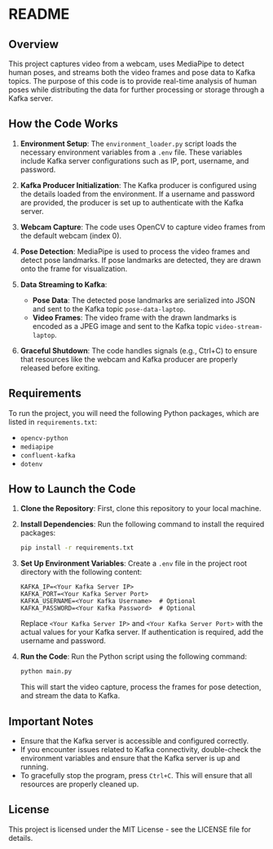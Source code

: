 # README

## Overview

This project captures video from a webcam, uses MediaPipe to detect human poses, and streams both the video frames and pose data to Kafka topics. The purpose of this code is to provide real-time analysis of human poses while distributing the data for further processing or storage through a Kafka server.

## How the Code Works

1. **Environment Setup**: The `environment_loader.py` script loads the necessary environment variables from a `.env` file. These variables include Kafka server configurations such as IP, port, username, and password.

2. **Kafka Producer Initialization**: The Kafka producer is configured using the details loaded from the environment. If a username and password are provided, the producer is set up to authenticate with the Kafka server.

3. **Webcam Capture**: The code uses OpenCV to capture video frames from the default webcam (index 0).

4. **Pose Detection**: MediaPipe is used to process the video frames and detect pose landmarks. If pose landmarks are detected, they are drawn onto the frame for visualization.

5. **Data Streaming to Kafka**:

   - **Pose Data**: The detected pose landmarks are serialized into JSON and sent to the Kafka topic `pose-data-laptop`.
   - **Video Frames**: The video frame with the drawn landmarks is encoded as a JPEG image and sent to the Kafka topic `video-stream-laptop`.

6. **Graceful Shutdown**: The code handles signals (e.g., Ctrl+C) to ensure that resources like the webcam and Kafka producer are properly released before exiting.

## Requirements

To run the project, you will need the following Python packages, which are listed in `requirements.txt`:

- `opencv-python`
- `mediapipe`
- `confluent-kafka`
- `dotenv`

## How to Launch the Code

1. **Clone the Repository**: First, clone this repository to your local machine.

2. **Install Dependencies**:
   Run the following command to install the required packages:

   ```bash
   pip install -r requirements.txt
   ```

3. **Set Up Environment Variables**:
   Create a `.env` file in the project root directory with the following content:

   ```env
   KAFKA_IP=<Your Kafka Server IP>
   KAFKA_PORT=<Your Kafka Server Port>
   KAFKA_USERNAME=<Your Kafka Username>  # Optional
   KAFKA_PASSWORD=<Your Kafka Password>  # Optional
   ```

   Replace `<Your Kafka Server IP>` and `<Your Kafka Server Port>` with the actual values for your Kafka server. If authentication is required, add the username and password.

4. **Run the Code**:
   Run the Python script using the following command:
   ```bash
   python main.py
   ```
   This will start the video capture, process the frames for pose detection, and stream the data to Kafka.

## Important Notes

- Ensure that the Kafka server is accessible and configured correctly.
- If you encounter issues related to Kafka connectivity, double-check the environment variables and ensure that the Kafka server is up and running.
- To gracefully stop the program, press `Ctrl+C`. This will ensure that all resources are properly cleaned up.

## License

This project is licensed under the MIT License - see the LICENSE file for details.
